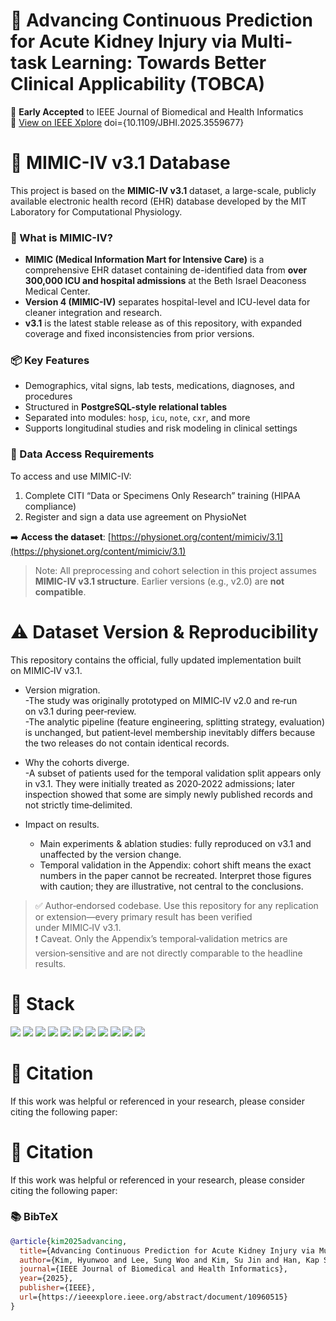 # 🧠 Advancing Continuous Prediction for Acute Kidney Injury via Multi-task Learning: Towards Better Clinical Applicability (TOBCA)

📝 **Early Accepted** to IEEE Journal of Biomedical and Health Informatics <br/>
🔗 [View on IEEE Xplore](https://ieeexplore.ieee.org/abstract/document/10960515)
doi={10.1109/JBHI.2025.3559677}

# 🏥 MIMIC-IV v3.1 Database

This project is based on the **MIMIC-IV v3.1** dataset, a large-scale, publicly available electronic health record (EHR) database developed by the MIT Laboratory for Computational Physiology.

### 📌 What is MIMIC-IV?
- **MIMIC (Medical Information Mart for Intensive Care)** is a comprehensive EHR dataset containing de-identified data from **over 300,000 ICU and hospital admissions** at the Beth Israel Deaconess Medical Center.
- **Version 4 (MIMIC-IV)** separates hospital-level and ICU-level data for cleaner integration and research.
- **v3.1** is the latest stable release as of this repository, with expanded coverage and fixed inconsistencies from prior versions.

### 📦 Key Features
- Demographics, vital signs, lab tests, medications, diagnoses, and procedures
- Structured in **PostgreSQL-style relational tables**
- Separated into modules: `hosp`, `icu`, `note`, `cxr`, and more
- Supports longitudinal studies and risk modeling in clinical settings

### 🔐 Data Access Requirements
To access and use MIMIC-IV:
1. Complete CITI “Data or Specimens Only Research” training (HIPAA compliance)
2. Register and sign a data use agreement on PhysioNet

➡️ **Access the dataset**: [https://physionet.org/content/mimiciv/3.1](https://physionet.org/content/mimiciv/3.1)

> Note: All preprocessing and cohort selection in this project assumes **MIMIC-IV v3.1 structure**. Earlier versions (e.g., v2.0) are **not compatible**.

# ⚠️ Dataset Version & Reproducibility

This repository contains the official, fully updated implementation built on MIMIC‑IV v3.1.

* Version migration.  
  -The study was originally prototyped on MIMIC‑IV v2.0 and re‑run on v3.1 during peer‑review.  
  -The analytic pipeline (feature engineering, splitting strategy, evaluation) is unchanged, but patient‑level membership inevitably differs because the two releases do not contain identical records.

* Why the cohorts diverge.  
  -A subset of patients used for the temporal validation split appears only in v3.1. They were initially treated as 2020‑2022 admissions; later inspection showed that some are simply newly published records and not strictly time‑delimited.

* Impact on results.  
  - Main experiments & ablation studies: fully reproduced on v3.1 and unaffected by the version change.  
  - Temporal validation in the Appendix: cohort shift means the exact numbers in the paper cannot be recreated. Interpret those figures with caution; they are illustrative, not central to the conclusions.

> ✅ Author‑endorsed codebase. Use this repository for any replication or extension—every primary result has been verified under MIMIC‑IV v3.1.  
> ❗ Caveat. Only the Appendix’s temporal‑validation metrics are version‑sensitive and are not directly comparable to the headline results.

# 🧱 Stack

<img src="https://img.shields.io/badge/Python-3776AB?style=flat&logo=Python&logoColor=white"/> <img src="https://img.shields.io/badge/PyTorch-EE4C2C?style=flat&logo=PyTorch&logoColor=white"/> <img src="https://img.shields.io/badge/Optuna-70AADB?style=flat"/> <img src="https://img.shields.io/badge/Pandas-150458?style=flat&logo=pandas&logoColor=white"/> <img src="https://img.shields.io/badge/Numpy-013243?style=flat&logo=numpy&logoColor=white"/> <img src="https://img.shields.io/badge/Scikit--learn-F7931E?style=flat&logo=scikit-learn&logoColor=white"/> <img src="https://img.shields.io/badge/Matplotlib-3776AB?style=flat&logo=matplotlib&logoColor=white"/> <img src="https://img.shields.io/badge/Seaborn-0C5A6B?style=flat"/> <img src="https://img.shields.io/badge/WandB-FFBE00?style=flat&logo=wandb&logoColor=black"/> <img src="https://img.shields.io/badge/Jupyter-F37626?style=flat&logo=jupyter&logoColor=white"/> <img src="https://img.shields.io/badge/SPSS-005BAB?style=flat&logo=ibm&logoColor=white"/>

# 📄 Citation

If this work was helpful or referenced in your research, please consider citing the following paper:

# 📄 Citation

If this work was helpful or referenced in your research, please consider citing the following paper:

### 📚 BibTeX
```bibtex
@article{kim2025advancing,
  title={Advancing Continuous Prediction for Acute Kidney Injury via Multi-task Learning: Towards Better Clinical Applicability},
  author={Kim, Hyunwoo and Lee, Sung Woo and Kim, Su Jin and Han, Kap Su and Lee, Sijin and Song, Juhyun and Lee, Hyo Kyung},
  journal={IEEE Journal of Biomedical and Health Informatics},
  year={2025},
  publisher={IEEE},
  url={https://ieeexplore.ieee.org/abstract/document/10960515}
}
